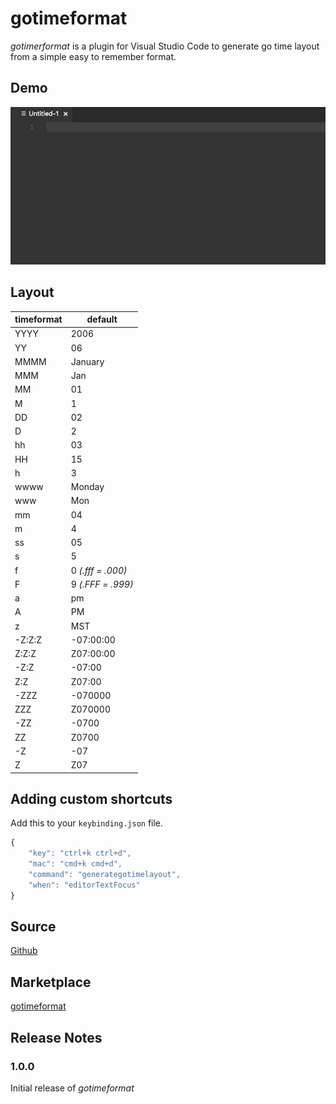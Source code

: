 # gotimeformat

*gotimerformat* is a plugin for Visual Studio Code to generate go time layout from
a simple easy to remember format.

## Demo

![demo](./demo.gif)

## Layout
|timeformat|default|
----|----
YYYY|2006
YY|06
MMMM|January
MMM|Jan
MM|01
M|1
DD|02
D|2
hh|03
HH|15
h|3
wwww|Monday
www|Mon
mm|04
m|4
ss|05
s|5
f|0 *(.fff = .000)*
F|9 *(.FFF = .999)*
a|pm
A|PM
z|MST
-Z:Z:Z|-07:00:00
Z:Z:Z|Z07:00:00
-Z:Z|-07:00
Z:Z|Z07:00
-ZZZ|-070000
ZZZ|Z070000
-ZZ|-0700
ZZ|Z0700
-Z|-07
Z|Z07

## Adding custom shortcuts
Add this to your `keybinding.json` file.
```javascript
{
    "key": "ctrl+k ctrl+d",
    "mac": "cmd+k cmd+d",
    "command": "generategotimelayout",
    "when": "editorTextFocus"
}
```
## Source
[Github](https://github.com/v4run/gotimeformat)

## Marketplace
[gotimeformat](https://marketplace.visualstudio.com/items?itemName=v4run.gotimeformat)

## Release Notes

### 1.0.0

Initial release of *gotimeformat*
